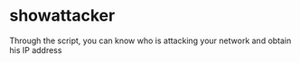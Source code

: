 # showattacker
Through the script, you can know who is attacking your network and obtain his IP address
